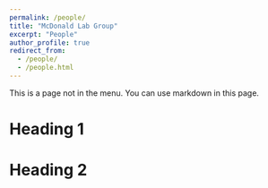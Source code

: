 ```yaml
---
permalink: /people/
title: "McDonald Lab Group"
excerpt: "People"
author_profile: true
redirect_from: 
  - /people/
  - /people.html
---
```


This is a page not in the menu. You can use markdown in this page.

Heading 1
======

Heading 2
======
